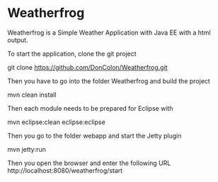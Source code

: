 # Weatherfrog
Weatherfrog is a Simple Weather Application with Java EE with a html output.

To start the application, clone the git project

git clone https://github.com/DonColon/Weatherfrog.git

Then you have to go into the folder Weatherfrog and build the project

mvn clean install

Then each module needs to be prepared for Eclipse with

mvn eclipse:clean eclipse:eclipse

Then you go to the folder webapp and start the Jetty plugin

mvn jetty:run

Then you open the browser and enter the following URL http://localhost:8080/weatherfrog/start
